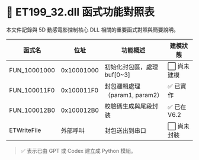 # 📖 ET199_32.dll 函式功能對照表

本文件記錄與 5D 動感電影控制核心 DLL 相關的重要函式對照與簡要說明。

| 函式名 | 位址 | 功能概述 | 建模狀態 |
|--------|------|----------|----------|
| FUN_10001000 | 0x10001000 | 初始化封包區，處理 buf[0~3] | ⬜️ 尚未建模 |
| FUN_100011F0 | 0x100011F0 | 封包邏輯處理（param1, param2） | ✅ 已實作 |
| FUN_100012B0 | 0x100012B0 | 校驗碼生成與尾段封裝 | ✅ 已在 V6.2 |
| ETWriteFile | 外部呼叫 | 封包送出到串口 | ⬜️ 尚未封裝 |

> ✅ 表示已由 GPT 或 Codex 建立成 Python 模組。
